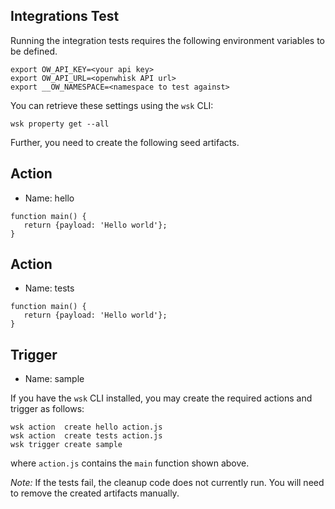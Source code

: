 Integrations Test
--

Running the integration tests requires the following environment variables to be defined.

    export OW_API_KEY=<your api key>
    export OW_API_URL=<openwhisk API url>
    export __OW_NAMESPACE=<namespace to test against>

You can retrieve these settings using the `wsk` CLI:

    wsk property get --all

Further, you need to create the following seed artifacts.

Action
---
* Name: hello 

```
function main() {
   return {payload: 'Hello world'};
}
```

Action
---
* Name: tests 

```
function main() {
   return {payload: 'Hello world'};
}
```

Trigger
---
* Name: sample


If you have the `wsk` CLI installed, you may create the required actions and trigger as follows:

    wsk action  create hello action.js
    wsk action  create tests action.js
    wsk trigger create sample

where `action.js` contains the `main` function shown above.

*Note:* If the tests fail, the cleanup code does not currently run. You will need to remove the created artifacts manually.
